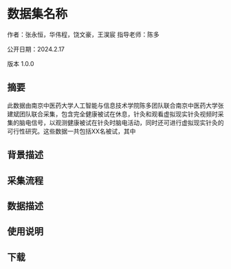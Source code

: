 # **数据集名称**

作者：张永恒，华伟程，饶文豪，王淏宸 指导老师：陈多 

公开日期：2024.2.17

版本 1.0.0

## 摘要

此数据由南京中医药大学人工智能与信息技术学院陈多团队联合南京中医药大学张建斌团队联合采集，包含完全健康被试在休息，针灸和观看虚拟现实针灸视频时采集的脑电信号，以观测健康被试在针灸时脑电活动，同时还可进行虚拟现实针灸的可行性研究。这些数据一共包括XX名被试，其中


## 背景描述


## 采集流程

## 数据描述

## 使用说明

## 下载

